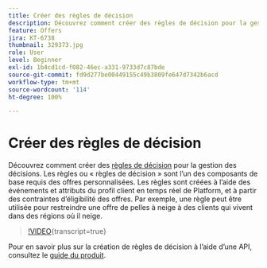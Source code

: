 ```yaml
---
title: Créer des règles de décision
description: Découvrez comment créer des règles de décision pour la gestion des décisions. Les règles sont l’un des composants de base requis des offres personnalisées.
feature: Offers
jira: KT-6738
thumbnail: 329373.jpg
role: User
level: Beginner
exl-id: 1b4cd1cd-f082-46ec-a331-9733d7c87bde
source-git-commit: fd9d277be00449155c49b3809fe647d7342b6acd
workflow-type: tm+mt
source-wordcount: '114'
ht-degree: 100%

---
```


# Créer des règles de décision

Découvrez comment créer des [règles de décision](https://experienceleague.adobe.com/docs/journey-optimizer/using/offer-decisioniong/create-components/creating-decision-rules.html?lang=fr) pour la gestion des décisions. Les règles ou « règles de décision » sont l’un des composants de base requis des offres personnalisées. Les règles sont créées à l’aide des événements et attributs du profil client en temps réel de Platform, et à partir des contraintes d’éligibilité des offres. Par exemple, une règle peut être utilisée pour restreindre une offre de pelles à neige à des clients qui vivent dans des régions où il neige.

>[!VIDEO](https://video.tv.adobe.com/v/329373?quality=12&learn=on){transcript=true}

Pour en savoir plus sur la création de règles de décision à lʼaide dʼune API, consultez le [guide du produit](https://experienceleague.adobe.com/docs/journey-optimizer/using/offer-decisioniong/api-reference/offers-api/decision-rules/create.html?lang=fr).
